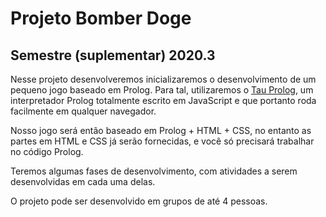 # Projeto Bomber Doge
## Semestre (suplementar) 2020.3

Nesse projeto desenvolveremos inicializaremos o desenvolvimento de um pequeno
jogo baseado em Prolog. Para tal, utilizaremos o 
[Tau Prolog](http://www.tau-prolog.org/), um interpretador
Prolog totalmente escrito em JavaScript e que portanto roda facilmente em
qualquer navegador.

Nosso jogo será então baseado em Prolog + HTML + CSS, no entanto as partes
em HTML e CSS já serão fornecidas, e você só precisará trabalhar no
código Prolog. 

Teremos algumas fases de desenvolvimento, com atividades a serem desenvolvidas
em cada uma delas.

O projeto pode ser desenvolvido em grupos de até 4 pessoas.